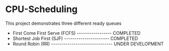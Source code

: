 # CPU-Scheduling
This project demonstrates three different ready queues

- First Come First Serve (FCFS) ----------------- COMPLETED
- Shortest Job First (SJF) ---------------------- COMPLETED
- Round Robin (RR) ------------------------------ UNDER DEVELOPMENT
